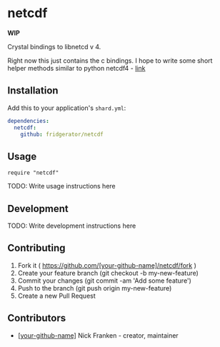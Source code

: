 # netcdf

**WIP**

Crystal bindings to libnetcd v 4.

Right now this just contains the c bindings.  I hope to write some short helper methods similar to python netcdf4 - [link](http://unidata.github.io/netcdf4-python/)

## Installation

Add this to your application's `shard.yml`:

```yaml
dependencies:
  netcdf:
    github: fridgerator/netcdf
```

## Usage

```crystal
require "netcdf"
```

TODO: Write usage instructions here

## Development

TODO: Write development instructions here

## Contributing

1. Fork it ( https://github.com/[your-github-name]/netcdf/fork )
2. Create your feature branch (git checkout -b my-new-feature)
3. Commit your changes (git commit -am 'Add some feature')
4. Push to the branch (git push origin my-new-feature)
5. Create a new Pull Request

## Contributors

- [[your-github-name]](https://github.com/[your-github-name]) Nick Franken - creator, maintainer
